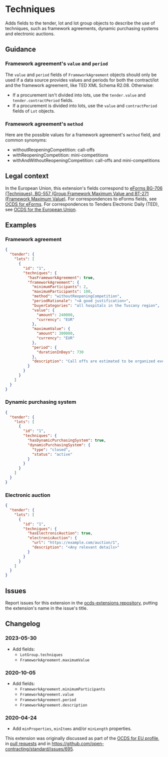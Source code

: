 # Techniques

Adds fields to the tender, lot and lot group objects to describe the use of techniques, such as framework agreements, dynamic purchasing systems and electronic auctions.

## Guidance

### Framework agreement's `value` and `period`

The `value` and `period` fields of `FrameworkAgreement` objects should only be used if a data source provides values and periods for both the contract/lot and the framework agreement, like TED XML Schema R2.08. Otherwise:

* If a procurement isn't divided into lots, use the `tender.value` and `tender.contractPeriod` fields.
* If a procurement is divided into lots, use the `value` and `contractPeriod` fields of `Lot` objects.

### Framework agreement's `method`

Here are the possible values for a framework agreement's `method` field, and common synonyms:

- withoutReopeningCompetition: call-offs
- withReopeningCompetition: mini-competitions
- withAndWithoutReopeningCompetition: call-offs and mini-competitions

## Legal context

In the European Union, this extension's fields correspond to [eForms BG-706 (Techniques), BG-557 (Group Framework Maximum Value and BT-271 (Framework Maximum Value)](https://docs.ted.europa.eu/eforms/latest/reference/business-terms/). For correspondences to eForms fields, see [OCDS for eForms](https://standard.open-contracting.org/profiles/eforms/latest/). For correspondences to Tenders Electronic Daily (TED), see [OCDS for the European Union](http://standard.open-contracting.org/profiles/eu/master/en/).

## Examples

### Framework agreement

```json
{
  "tender": {
    "lots": [
      {
        "id": "1",
        "techniques": {
          "hasFrameworkAgreement": true,
          "frameworkAgreement": {
            "minimumParticipants": 2,
            "maximumParticipants": 100,
            "method": "withoutReopeningCompetition",
            "periodRationale": "<A good justification>",
            "buyerCategories": "all hospitals in the Tuscany region",
            "value": {
              "amount": 240000,
              "currency": "EUR"
            },
            "maximumValue": {
              "amount": 300000,
              "currency": "EUR"
            },
            "period": {
              "durationInDays": 730
            },
            "description": "Call offs are estimated to be organized every 3 months, with an average value of 60,000 euros per contract."
          }
        }
      }
    ]
  }
}
```

### Dynamic purchasing system

```json
{
  "tender": {
    "lots": [
      {
        "id": "1",
        "techniques": {
          "hasDynamicPurchasingSystem": true,
          "dynamicPurchasingSystem": {
            "type": "closed",
            "status": "active"
          }
        }
      }
    ]
  }
}
```

### Electronic auction

```json
{
  "tender": {
    "lots": [
      {
        "id": "1",
        "techniques": {
          "hasElectronicAuction": true,
          "electronicAuction": {
            "url": "https://example.com/auction/1",
            "description": "<Any relevant details>"
          }
        }
      }
    ]
  }
}
```

## Issues

Report issues for this extension in the [ocds-extensions repository](https://github.com/open-contracting/ocds-extensions/issues), putting the extension's name in the issue's title.

## Changelog

### 2023-05-30

* Add fields:
  * `LotGroup.techniques`
  * `FrameworkAgreement.maximumValue`

### 2020-10-05

* Add fields:
  * `FrameworkAgreement.minimumParticipants`
  * `FrameworkAgreement.value`
  * `FrameworkAgreement.period`
  * `FrameworkAgreement.description`

### 2020-04-24

* Add `minProperties`, `minItems` and/or `minLength` properties.

This extension was originally discussed as part of the [OCDS for EU profile](https://github.com/open-contracting-extensions/european-union/issues), in [pull requests](https://github.com/open-contracting-extensions/ocds_techniques_extension/pulls?q=is%3Apr+is%3Aclosed) and in <https://github.com/open-contracting/standard/issues/695>.
